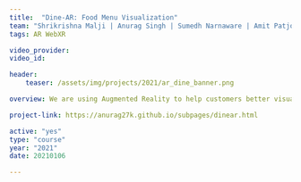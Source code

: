 ```yaml
---
title:  "Dine-AR: Food Menu Visualization"
team: "Shrikrishna Malji | Anurag Singh | Sumedh Narnaware | Amit Patjoshi"
tags: AR WebXR

video_provider:
video_id:

header:
    teaser: /assets/img/projects/2021/ar_dine_banner.png

overview: We are using Augmented Reality to help customers better visualise the quantity of the food that is going to be ordered from a menu. The users will be able to see the food items in 3D kept on a table in front of them.<br><br><span style="background-color:#FEEAA7; padding:10px; border-radius:15px;"><a href="https://dinear.github.io" target="_blank" style="color:#008054;">Dine-AR (WebXR Prototype)</a>.<mark>

project-link: https://anurag27k.github.io/subpages/dinear.html

active: "yes"
type: "course"
year: "2021"
date: 20210106

---
```

